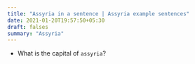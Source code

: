 ```yaml
---
title: "Assyria in a sentence | Assyria example sentences"
date: 2021-01-20T19:57:50+05:30
draft: falses
summary: "Assyria"
---
```

- What is the capital of `assyria`?
                 
